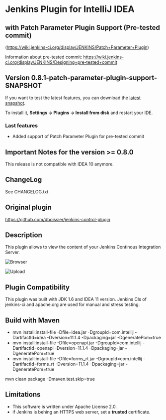 # Jenkins Plugin for IntelliJ IDEA
## with Patch Parameter Plugin Support (Pre-tested commit)
(https://wiki.jenkins-ci.org/display/JENKINS/Patch+Parameter+Plugin)

Information about pre-tested commit: https://wiki.jenkins-ci.org/display/JENKINS/Designing+pre-tested+commit

## Version 0.8.1-patch-parameter-plugin-support-SNAPSHOT

If you want to test the latest features, you can download the [latest snapshot](https://github.com/nyver/jenkins-control-plugin/blob/master/snapshot/jenkins-control-plugin-0.8.1-SNAPSHOT-distribution.zip?raw=true).

To install it, **Settings -> Plugins -> Install from disk** and restart your IDE.

### Last features
* Added support of Patch Parameter Plugin for pre-tested commit

## Important Notes for the version >= 0.8.0
This release is not compatible with IDEA 10 anymore.

## ChangeLog
See CHANGELOG.txt

## Original plugin
https://github.com/dboissier/jenkins-control-plugin

## Description
This plugin allows to view the content of your Jenkins Continous Integration Server.

![Browser](https://github.com/dboissier/jenkins-control-plugin/blob/master/doc/images/Browser.png?raw=true)

![Upload](https://github.com/nyver/jenkins-control-plugin/blob/master/doc/howto/2_setup_ide/04.png?raw=true)

## Plugin Compatibility
This plugin was built with JDK 1.6 and IDEA 11 version. Jenkins CIs of jenkins-ci and apache.org are used for manual and stress testing.

## Build with Maven

* mvn install:install-file -Dfile=idea.jar -DgroupId=com.intellij -DartifactId=idea -Dversion=11.1.4 -Dpackaging=jar -DgeneratePom=true
* mvn install:install-file -Dfile=openapi.jar -DgroupId=com.intellij -DartifactId=openapi -Dversion=11.1.4 -Dpackaging=jar -DgeneratePom=true
* mvn install:install-file -Dfile=forms_rt.jar -DgroupId=com.intellij -DartifactId=forms_rt -Dversion=11.1.4 -Dpackaging=jar -DgeneratePom=true

mvn clean package -Dmaven.test.skip=true

## Limitations
* This software is written under Apache License 2.0.
* if Jenkins is behing an HTTPS web server, set a **trusted** certificate.
